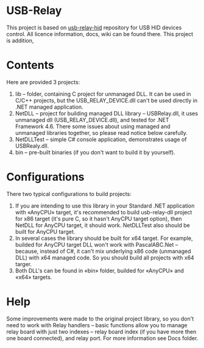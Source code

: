 # USB-Relay
This project is based on [usb-relay-hid](https://github.com/pavel-a/usb-relay-hid) repository for USB HID devices control. All licence information, docs, wiki can be found there. This project is addition, 

# Contents
Here are provided 3 projects:
1. lib – folder, containing C project for unmanaged DLL. It can be used in C/C++ projects, but the USB_RELAY_DEVICE.dll can't be used directly in .NET managed application.
2. NetDLL – project for building managed DLL library – USBRelay.dll, it uses unmanaged dll (USB_RELAY_DEVICE.dll), and tested for .NET Framework 4.6. There some issues about using managed and unmanaged libraries together, so please read notice below carefully.
3. NetDLLTest – simple C# console application, demonstrates usage of USBRealy.dll.
4. bin – pre-built binaries (if you don't want to build it by yourself).

# Configurations
There two typical configurations to build projects:
1. If you are intending to use this library in your Standard .NET application with «AnyCPU» target, it's recommended to build usb-relay-dll project for x86 target (it's pure C, so it hasn't AnyCPU target option), then NetDLL for AnyCPU target, it should work. NetDLLTest also should be built for AnyCPU target.
2. In several cases the library should be built for x64 target. For example, builded for AnyCPU target DLL won't work with PascalABC.Net – because, instead of C#, it can't mix underlying x86 code (unmanaged DLL) with x64 managed code. So you should build all projects with x64 targer.
3. Both DLL's can be found in «bin» folder, builded for «AnyCPU» and «x64» targets.

# Help
Some improvements were made to the original project library, so you don't need to work with Relay handlers – basic functions allow you to manage relay board with just two indexes – relay board index (if you have more then one board connected), and relay port. For more information see Docs folder.
